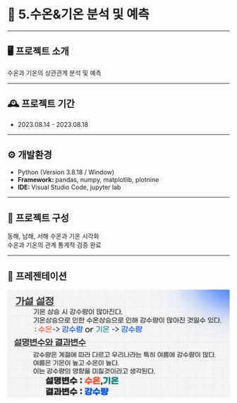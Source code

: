 # 🚩 5.수온&기온 분석 및 예측

----------------------------------------------------------
## 🖥️ 프로젝트 소개
수온과 기온의 상관관계 분석 및 예측
<br>

----------------------------------------------------------
## 🕰️ 프로젝트 기간
* 2023.08.14 - 2023.08.18

----------------------------------------------------------
## ⚙ 개발환경
- Python (Version 3.8.18 / Window)
- <strong>Framework: </strong> pandas, numpy, matplotlib, plotnine
- <strong>IDE: </strong> Visual Studio Code, jupyter lab

-----------------------------------------------------------
## 📍 프로젝트 구성
동해, 남해, 서해 수온과 기온 시각화 <br>
수온과 기온의 관계 통계적 검증 완료

----------------------------------------------------------
## 📌 프레젠테이션
![Alt text](결과.jpg)
